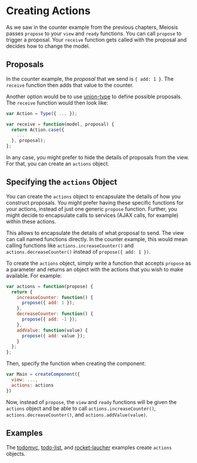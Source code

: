 # Creating Actions

As we saw in the counter example from the previous chapters, Meiosis passes `propose` to your `view` and `ready` functions. You can call `propose` to trigger a proposal. Your `receive` function gets called with the proposal and decides how to change the model.

## Proposals

In the counter example, the *proposal* that we send is `{ add: 1 }`. The `receive` function then adds that value to the counter.

Another option would be to use [union-type](https://github.com/paldepind/union-type) to define possible proposals. The `receive` function would then look like:

```javascript
var Action = Type({ ... });

var receive = function(model, proposal) {
  return Action.case({
    ...
  }, proposal);
};
```

In any case, you might prefer to hide the details of proposals from the view. For that, you can create an `actions` object.

## Specifying the `actions` Object

You can create the `actions` object to encapsulate the details of how you construct proposals. You might prefer having these specific functions for your actions, instead of just one generic `propose` function. Further, you might decide to encapsulate calls to services (AJAX calls, for example) within these actions.

This allows to encapsulate the details of what proposal to send. The view can call named functions directly. In the counter example, this would mean calling functions like `actions.increaseCounter()` and `actions.decreaseCounter()` instead of `propose({ add: 1 })`.

To create the `actions` object, simply write a function that accepts `propose` as a parameter and returns an object with the actions that you wish to make available. For example:

```javascript
var actions = function(propose) {
  return {
    increaseCounter: function() {
      propose({ add: 1 });
    },
    decreaseCounter: function() {
      propose({ add: -1 });
    },
    addValue: function(value) {
      propose({ add: value });
    }
  };
};
```

Then, specify the function when creating the component:

```javascript
var Main = createComponent({
  view: ...,
  actions: actions
})
```

Now, instead of `propose`, the `view` and `ready` functions will be given the  `actions` object and be able to call `actions.increaseCounter()`, `actions.decreaseCounter()`, and `actions.addValue(value)`.

## Examples

The [todomvc](https://github.com/foxdonut/meiosis-examples/tree/v0.9.0/examples/todomvc), [todo-list](https://github.com/foxdonut/meiosis-examples/tree/v0.9.0/examples/todo-list), and [rocket-laucher](https://github.com/foxdonut/meiosis-examples/tree/v0.9.0/examples/rocket-launcher) examples create `actions` objects.
